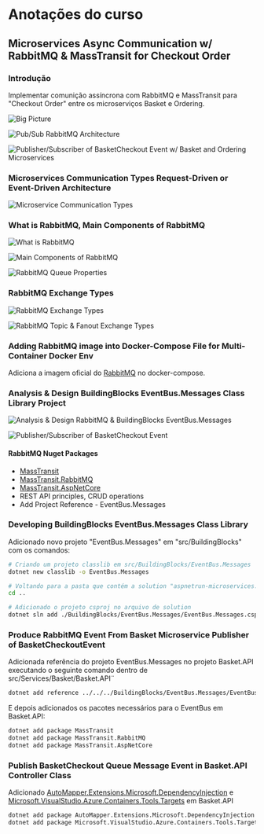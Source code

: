 # Anotações do curso

## Microservices Async Communication w/ RabbitMQ & MassTransit for Checkout Order

### Introdução

Implementar comunição assíncrona com RabbitMQ e MassTransit para "Checkout Order" entre os microserviços Basket e Ordering.

![Big Picture](images/big-picture.png)

![Pub/Sub RabbitMQ Architecture](images/pub-sub-rabbitmq-architecture.png)

![Publisher/Subscriber of BasketCheckout Event w/ Basket and Ordering Microservices](images/publisher-subscriber-of-basketcheckout-event-w-basket-and-ordering-microservices.png)

### Microservices Communication Types Request-Driven or Event-Driven Architecture

![Microservice Communication Types](images/microservices-communication-types.png)

### What is RabbitMQ, Main Components of RabbitMQ

![What is RabbitMQ](images/what-is-rabbitmq.png)

![Main Components of RabbitMQ](images/main-components-of-rabbitmq.png)

![RabbitMQ Queue Properties](images/rabbitmq-queue-properties.png)

### RabbitMQ Exchange Types

![RabbitMQ Exchange Types](images/rabbitmq-exchange-types.png)

![RabbitMQ Topic & Fanout Exchange Types](images/rabbitmq-topic-and-fanout-exchange-types.png)

### Adding RabbitMQ image into Docker-Compose File for Multi-Container Docker Env

Adiciona a imagem oficial do [RabbitMQ](https://hub.docker.com/_/rabbitmq) no docker-compose.

### Analysis & Design BuildingBlocks EventBus.Messages Class Library Project

![Analysis & Design RabbitMQ & BuildingBlocks EventBus.Messages](images/analysis-and-design-rabbitmq-and-buildinblocks-eventbus-messages.png)

![Publisher/Subscriber of BasketCheckout Event](images/publisher-subscriber-of-basketcheckout-event.png)

#### RabbitMQ Nuget Packages

- [MassTransit](https://www.nuget.org/packages/MassTransit/)
- [MassTransit.RabbitMQ](https://www.nuget.org/packages/MassTransit.RabbitMQ/)
- [MassTransit.AspNetCore](https://www.nuget.org/packages/MassTransit.AspNetCore/)
- REST API principles, CRUD operations
- Add Project Reference - EventBus.Messages

### Developing BuildingBlocks EventBus.Messages Class Library

Adicionado novo projeto "EventBus.Messages" em "src/BuildingBlocks" com os comandos:

```bash
# Criando um projeto classlib em src/BuildingBlocks/EventBus.Messages
dotnet new classlib -o EventBus.Messages

# Voltando para a pasta que contém a solution "aspnetrun-microservices.sln" (pasta 'src')
cd ..

# Adicionado o projeto csproj no arquivo de solution
dotnet sln add ./BuildingBlocks/EventBus.Messages/EventBus.Messages.csproj
```

### Produce RabbitMQ Event From Basket Microservice Publisher of BasketCheckoutEvent

Adicionada referência do projeto EventBus.Messages no projeto Basket.API executando o seguinte comando dentro de src/Services/Basket/Basket.API¨

```bash
dotnet add reference ../../../BuildingBlocks/EventBus.Messages/EventBus.Messages.csproj
```

E depois adicionados os pacotes necessários para o EventBus em Basket.API:

```bash
dotnet add package MassTransit
dotnet add package MassTransit.RabbitMQ
dotnet add package MassTransit.AspNetCore
```

### Publish BasketCheckout Queue Message Event in Basket.API Controller Class

Adicionado [AutoMapper.Extensions.Microsoft.DependencyInjection](https://www.nuget.org/packages/AutoMapper.Extensions.Microsoft.DependencyInjection/) e [Microsoft.VisualStudio.Azure.Containers.Tools.Targets](https://www.nuget.org/packages/Microsoft.VisualStudio.Azure.Containers.Tools.Targets) em Basket.API

```bash
dotnet add package AutoMapper.Extensions.Microsoft.DependencyInjection
dotnet add package Microsoft.VisualStudio.Azure.Containers.Tools.Targets
```
